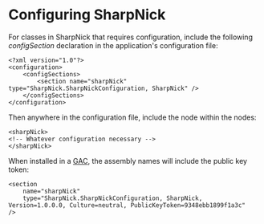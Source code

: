 # Configuring SharpNick

For classes in SharpNick that requires configuration, include the following _configSection_ declaration in the application's configuration file:

	<?xml version="1.0"?>
	<configuration>
		<configSections>
			<section name="sharpNick" type="SharpNick.SharpNickConfiguration, SharpNick" />
		</configSections>
	</configuration>

Then anywhere in the configuration file, include the <sharpNick> node within the <configuration> nodes:

	<sharpNick>
	<!-- Whatever configuration necessary -->
	</sharpNick>

When installed in a [GAC](http://www.codeproject.com/dotnet/demystifygac.asp), the assembly names will include the public key token:

	<section
	    name="sharpNick"
	    type="SharpNick.SharpNickConfiguration, SharpNick, Version=1.0.0.0, Culture=neutral, PublicKeyToken=9348ebb1899f1a3c"
	/>
